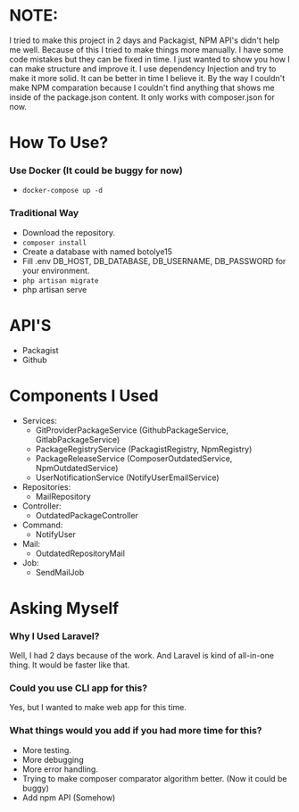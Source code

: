 # NOTE:
I tried to make this project in 2 days and Packagist, NPM API's didn't help me well.
Because of this I tried to make things more manually. I have some code mistakes but they can be fixed in time. I just 
wanted to show you how I can make structure and improve it. I use dependency Injection and try to make it more solid. It can be better in time I believe it.
By the way I couldn't make NPM comparation because I couldn't find anything that shows me inside of the package.json content.
It only works with composer.json for now. 

# How To Use?
### Use Docker (It could be buggy for now)
- `docker-compose up -d`
### Traditional Way
- Download the repository.
- `composer install`
- Create a database with named botolye15
- Fill .env DB_HOST, DB_DATABASE, DB_USERNAME, DB_PASSWORD for your environment.
- `php artisan migrate`
- php artisan serve

# API'S
- Packagist
- Github

# Components I Used
- Services:
    - GitProviderPackageService (GithubPackageService, GitlabPackageService)
    - PackageRegistryService (PackagistRegistry, NpmRegistry)
    - PackageReleaseService (ComposerOutdatedService, NpmOutdatedService)
    - UserNotificationService (NotifyUserEmailService)
- Repositories:
    - MailRepository
- Controller:
    - OutdatedPackageController
- Command:
    - NotifyUser
- Mail:
    - OutdatedRepositoryMail
- Job:
    - SendMailJob

# Asking Myself
### Why I Used Laravel?
Well, I had 2 days because of the work. And Laravel is kind of all-in-one thing. It would be faster like that.
### Could you use CLI app for this? 
Yes, but I wanted to make web app for this time.
### What things would you add if you had more time for this?
- More testing. 
- More debugging
- More error handling. 
- Trying to make composer comparator algorithm better. (Now it could be buggy)
- Add npm API (Somehow)
